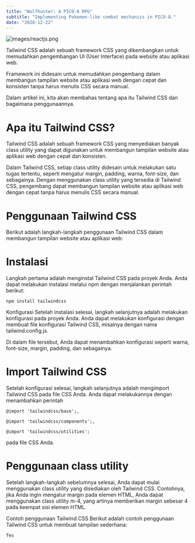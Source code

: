 ```yaml
---
title: "Wolfhunter: A PICO-8 RPG"
subtitle: "Implementing Pokemon-like combat mechanics in PICO-8."
date: "2020-12-22"
---
```


![images/reactjs.png](/images/reactjs.png)


Tailwind CSS adalah sebuah framework CSS yang dikembangkan untuk memudahkan pengembangan UI (User Interface) pada website atau aplikasi web. 


Framework ini didesain untuk memudahkan pengembang dalam membangun tampilan website atau aplikasi web dengan cepat dan konsisten tanpa harus menulis CSS secara manual. 


Dalam artikel ini, kita akan membahas tentang apa itu Tailwind CSS dan bagaimana penggunaannya.

# Apa itu Tailwind CSS?


Tailwind CSS adalah sebuah framework CSS yang menyediakan banyak class utility yang dapat digunakan untuk membangun tampilan website atau aplikasi web dengan cepat dan konsisten.


Dalam Tailwind CSS, setiap class utility didesain untuk melakukan satu tugas tertentu, seperti mengatur margin, padding, warna, font-size, dan sebagainya. Dengan menggunakan class utility yang tersedia di Tailwind CSS, pengembang dapat membangun tampilan website atau aplikasi web dengan cepat tanpa harus menulis CSS secara manual.

# Penggunaan Tailwind CSS
Berikut adalah langkah-langkah penggunaan Tailwind CSS dalam membangun tampilan website atau aplikasi web:

# Instalasi


Langkah pertama adalah menginstal Tailwind CSS pada proyek Anda. Anda dapat melakukan instalasi melalui npm dengan menjalankan perintah berikut:


`npm install tailwindcss`

Konfigurasi
Setelah instalasi selesai, langkah selanjutnya adalah melakukan konfigurasi pada proyek Anda. Anda dapat melakukan konfigurasi dengan membuat file konfigurasi Tailwind CSS, misalnya dengan nama tailwind.config.js.


Di dalam file tersebut, Anda dapat menambahkan konfigurasi seperti warna, font-size, margin, padding, dan sebagainya.

# Import Tailwind CSS
Setelah konfigurasi selesai, langkah selanjutnya adalah mengimport Tailwind CSS pada file CSS Anda. Anda dapat melakukannya dengan menambahkan perintah 


`@import 'tailwindcss/base';, `

`@import 'tailwindcss/components';,  `

`@import 'tailwindcss/utilities'; `

pada file CSS Anda.

# Penggunaan class utility


Setelah langkah-langkah sebelumnya selesai, Anda dapat mulai menggunakan class utility yang disediakan oleh Tailwind CSS. Contohnya, jika Anda ingin mengatur margin pada elemen HTML, Anda dapat menggunakan class utility m-4, yang artinya memberikan margin sebesar 4 pada keempat sisi elemen HTML.

Contoh penggunaan Tailwind CSS
Berikut adalah contoh penggunaan Tailwind CSS untuk membuat tampilan sederhana:
```Javascript 
Tes
```